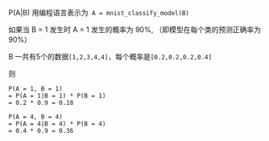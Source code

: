 
P(A|B) 用编程语言表示为` A = mnist_classify_model(B)`

如果当 B = 1 发生时 A = 1 发生的概率为 90%, （即模型在每个类的预测正确率为90%）

B 一共有5个的数据`[1,2,3,4,4]`，每个概率是`[0.2,0.2,0.2,0.4]`

则 
```
P(A = 1, B = 1) 
= P(A = 1|B = 1) * P(B = 1) 
= 0.2 * 0.9 = 0.18 
```
```
P(A = 4, B = 4) 
= P(A = 4|B = 4) * P(B = 4) 
= 0.4 * 0.9 = 0.36 
```
